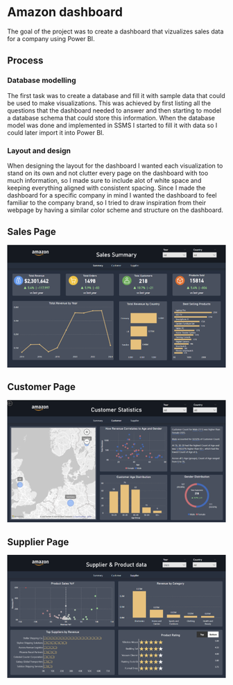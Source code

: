 # Amazon dashboard

The goal of the project was to create a dashboard that vizualizes sales data for a company using Power BI.

## Process
### Database modelling
The first task was to create a database and fill it with sample data that could be used to make visualizations. This was achieved by first listing all the questions that the dashboard needed to answer and then starting to model a database schema that could store this information. When the database model was done and implemented in SSMS I started to fill it with data so I could later import it into Power BI.

### Layout and design
When designing the layout for the dashboard I wanted each visualization to stand on its own and not clutter every page on the dashboard with too much information, so I made sure to include alot of white space and keeping everything aligned with consistent spacing. Since I made the dashboard for a specific company in mind I wanted the dashboard to feel familiar to the company brand, so I tried to draw inspiration from their webpage by having a similar color scheme and structure on the dashboard.

## Sales Page
![sales page](assets/sales_page.png)

## Customer Page
![customer page](assets/customer_page.png)

## Supplier Page
![supplier page](assets/supplier_page.png)
